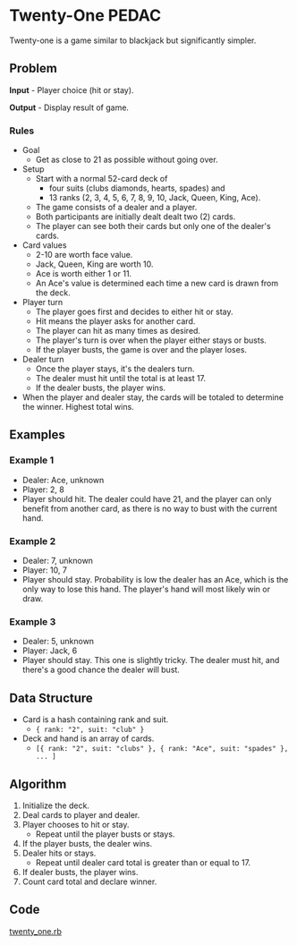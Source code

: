 # Twenty-One PEDAC

Twenty-one is a game similar to blackjack but significantly simpler.

## Problem

**Input** - Player choice (hit or stay).

**Output** - Display result of game.

### Rules

- Goal
  - Get as close to 21 as possible without going over.
- Setup
  - Start with a normal 52-card deck of
    - four suits (clubs diamonds, hearts, spades) and
    - 13 ranks (2, 3, 4, 5, 6, 7, 8, 9, 10, Jack, Queen, King, Ace).
  - The game consists of a dealer and a player.
  - Both participants are initially dealt dealt two (2) cards.
  - The player can see both their cards but only one of the dealer's cards.
- Card values
  - 2-10 are worth face value.
  - Jack, Queen, King are worth 10.
  - Ace is worth either 1 or 11.
  - An Ace's value is determined each time a new card is drawn from the deck.
- Player turn
  - The player goes first and decides to either hit or stay.
  - Hit means the player asks for another card.
  - The player can hit as many times as desired.
  - The player's turn is over when the player either stays or busts.
  - If the player busts, the game is over and the player loses.
- Dealer turn
  - Once the player stays, it's the dealers turn.
  - The dealer must hit until the total is at least 17.
  - If the dealer busts, the player wins.
- When the player and dealer stay, the cards will be totaled to determine the winner. Highest total wins.

## Examples

### Example 1

- Dealer: Ace, unknown
- Player: 2, 8
- Player should hit. The dealer could have 21, and the player can only benefit from another card, as there is no way to bust with the current hand.

### Example 2

- Dealer: 7, unknown
- Player: 10, 7
- Player should stay. Probability is low the dealer has an Ace, which is the only way to lose this hand. The player's hand will most likely win or draw.

### Example 3

- Dealer: 5, unknown
- Player: Jack, 6
- Player should stay. This one is slightly tricky. The dealer must hit, and there's a good chance the dealer will bust.

## Data Structure

- Card is a hash containing rank and suit.
  - `{ rank: "2", suit: "club" }`
- Deck and hand is an array of cards.
  - `[{ rank: "2", suit: "clubs" }, { rank: "Ace", suit: "spades" }, ... ]`

## Algorithm

1. Initialize the deck.
2. Deal cards to player and dealer.
3. Player chooses to hit or stay.
   - Repeat until the player busts or stays.
4. If the player busts, the dealer wins.
5. Dealer hits or stays.
   - Repeat until dealer card total is greater than or equal to 17.
6. If dealer busts, the player wins.
7. Count card total and declare winner.

## Code

[twenty_one.rb](twenty_one.rb)
